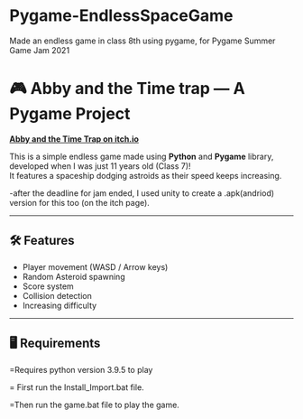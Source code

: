 # Pygame-EndlessSpaceGame
Made an endless game in class 8th using pygame, for Pygame Summer Game Jam 2021
# 🎮 Abby and the Time trap — A Pygame Project

[**Abby and the Time Trap on itch.io**]([https://fpsbyaj.itch.io/abby-and-the-time-trap])


This is a simple endless game made using **Python** and **Pygame** library, developed when I was just 11 years old (Class 7)!  
It features a spaceship dodging astroids as their speed keeps increasing.

-after the deadline for jam ended, I used unity to create a .apk(andriod) version for this too (on the itch page).

---

## 🛠️ Features
- Player movement (WASD / Arrow keys)
- Random Asteroid spawning
- Score system
- Collision detection
- Increasing difficulty

---

## 🖥️ Requirements
​=Requires python version 3.9.5 to play

= First run the Install_Import.bat file.

=Then run the game.bat file to play the game.


